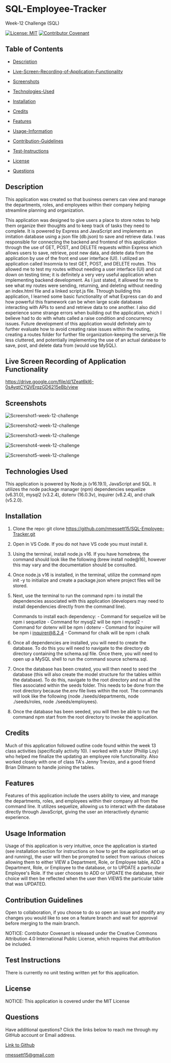 # SQL-Employee-Tracker
Week-12 Challenge (SQL)

[![License: MIT](https://img.shields.io/badge/License-MIT-yellow.svg)](https://opensource.org/licenses/MIT) [![Contributor Covenant](https://img.shields.io/badge/Contributor%20Covenant-2.1-4baaaa.svg)](code_of_conduct.md)

## Table of Contents

 * [Description](#description)

 * [Live-Screen-Recording-of-Application-Functionality](#live-screen-recording-of-application-functionality)

 * [Screenshots](#screenshots)

 * [Technologies-Used](#technologies-used)

 * [Installation](#installation)

 * [Credits](#credits)

 * [Features](#features)

 * [Usage-Information](#usage-information)

 * [Contribution-Guidelines](#contribution-guidelines)

 * [Test-Instructions](#test-instructions)

 * [License](#license)

 * [Questions](#questions)

## Description

This application was created so that business owners can view and manage the departments, roles, and employees within their company helping streamline planning and organization.

This application was designed to give users a place to store notes to help them organize their thoughts and to keep track of tasks they need to complete. It is powered by Express and JavaScript and implements an imitation database using a json file (db.json) to save and retrieve data. I was responsible for connecting the backend and frontend of this application through the use of GET, POST, and DELETE requests within Express which allows users to save, retrieve, post new data, and delete data from the application by use of the front end user interface (UI). I utilized an application called Insomnia to test GET, POST, and DELETE routes. This allowed me to test my routes without needing a user interface (UI) and cut down on testing time; it is definitely a very very useful application when implementing backend development. As I just stated, it allowed for me to see what my routes were sending, returning, and deleting without needing an index.html file and a linked script.js file.  Through building this application, I learned some basic functionality of what Express can do and how powerful this framework can be when large scale databases interacting with APIs to send and retrieve data to one another. I also did experience some strange errors when building out the application, which I believe had to do with whats called a raise condition and concurrency issues. Future development of this application would definitely aim to further evaluate how to avoid creating raise issues within the routing, creating a routes folder for further file organization-keeping the server.js file less cluttered, and potentially implementing the use of an actual database to save, post, and delete data from (would use MySQL).

## Live Screen Recording of Application Functionality

https://drive.google.com/file/d/1Zeat6kI6-0sAyqtCYQVErqzGD6215eBb/view

## Screenshots

![Screenshot1-week-12-challenge](https://user-images.githubusercontent.com/120127903/235738338-75c97105-7ef1-40f5-b00e-b0951f1d504d.png)

![Screenshot2-week-12-challenge](https://user-images.githubusercontent.com/120127903/235738357-ab29cfa1-9ce1-4687-952e-3724657a3787.png)

![Screenshot3-week-12-challenge](https://user-images.githubusercontent.com/120127903/235738376-e099a758-b20e-4a72-b56c-9bc58472d10f.png)

![Screenshot4-week-12-challenge](https://user-images.githubusercontent.com/120127903/235738400-31819eff-205e-4154-81df-61d214a3af13.png)

![Screenshot5-week-12-challenge](https://user-images.githubusercontent.com/120127903/235738416-1289849b-4e79-4b97-864d-85c88a980095.png)

## Technologies Used

This application is powered by Node.js (v16.19.1), JavaScript and SQL. It utilizes the node package manager (npm) dependencies sequelize (v6.31.0), mysql2 (v3.2.4), dotenv (16.0.3v), inquirer (v8.2.4), and chalk (v5.2.0).

## Installation

1. Clone the repo:
   git clone https://github.com/rmessett15/SQL-Employee-Tracker.git

2. Open in VS Code. If you do not have VS code you must install it.

3. Using the terminal, install node.js v16. If you have homebrew, the command should look like the following (brew install node@16), however this may vary and the documentation should be consulted.

4. Once node.js v16 is installed, in the terminal, utilize the command npm init -y to initialize and create a package.json where project files will be stored.

5. Next, use the terminal to run the command npm i to install the dependencies associated with this application (developers may need to install dependencies directly from the command line).
   
      Commands to install each dependency:
         - Command for sequelize will be npm i sequelize
         - Command for mysql2 will be npm i mysql2
         - Command for dotenv will be npm i dotenv
         - Command for inquirer will be npm i inquirer@8.2.4
         - Command for chalk will be npm i chalk

6. Once all dependencies are installed, you will need to create the database. To do this you will need to navigate to the directory db directory containing the schema.sql file. Once there, you will need to open up a MySQL shell to run the command source schema.sql.

7. Once the database has been created, you will then need to seed the database (this will also create the model structure for the tables within the database). To do this, navigate to the root directory and run all the files associated within the seeds folder. This needs to be done from the root directory because the.env file lives within the root. The commands will look like the following (node ./seeds/departments, node ./seeds/roles, node ./seeds/employees).

8. Once the database has been seeded, you will then be able to run the command npm start from the root directory to invoke the application.

## Credits

Much of this application followed outline code found within the week 13 class activities (specifically activity 10). I worked with a tutor (Phillip Loy) who helped me finalize the updating an employee role functionality. Also worked closely with one of class TA's Jenny Trevizo, and a good friend Brian Dillmann to handle joining the tables. 

## Features

Features of this application include the users ability to view, and manage the departments, roles, and employees within their company all from the command line. It utilizes sequelize, allowing us to interact with the database directly through JavaScript, giving the user an interactively dynamic experience.

## Usage Information

Usage of this application is very intuitive, once the application is started (see installation section for instructions on how to get the application set up and running), the user will then be prompted to select from various choices allowing them to either VIEW a Department, Role, or Employee table, ADD a Department, Role, or Employee to the database, or to UPDATE a particular Employee's Role. If the user chooses to ADD or UPDATE the database, their choice will then be reflected when the user then VIEWS the particular table that was UPDATED.

## Contribution Guidelines

Open to collaboration, if you choose to do so open an issue and modify any changes you would like to see on a feature branch and wait for approval before merging to the main branch.

NOTICE: Contributor Covenant is released under the Creative Commons Attribution 4.0 International Public License, which requires that attribution be included.

## Test Instructions

There is currently no unit testing written yet for this application.

## License

NOTICE: This application is covered under the MIT License

## Questions

Have additional questions? Click the links below to reach me through my GitHub account or Email address.

[Link to Github](https://github.com/rmessett15)

<a href="mailto:rmessett15@gmail.com">rmessett15@gmail.com</a>
